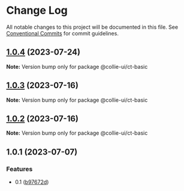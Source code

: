 # Change Log

All notable changes to this project will be documented in this file. See [Conventional Commits](https://conventionalcommits.org) for commit guidelines.

## [1.0.4](https://github.com/border-collie-js/border-collie-ui/compare/@collie-ui/ct-basic@1.0.3...@collie-ui/ct-basic@1.0.4) (2023-07-24)

**Note:** Version bump only for package @collie-ui/ct-basic

## [1.0.3](https://github.com/border-collie-js/border-collie-ui/compare/@collie-ui/ct-basic@1.0.2...@collie-ui/ct-basic@1.0.3) (2023-07-16)

**Note:** Version bump only for package @collie-ui/ct-basic

## [1.0.2](https://github.com/border-collie-js/border-collie-ui/compare/@collie-ui/ct-basic@1.0.1...@collie-ui/ct-basic@1.0.2) (2023-07-16)

**Note:** Version bump only for package @collie-ui/ct-basic

## 1.0.1 (2023-07-07)

### Features

- 0.1 ([b97672d](https://github.com/border-collie-js/border-collie-ui/commit/b97672d7355db24fc8564651cbabeaa4114f3f04))
